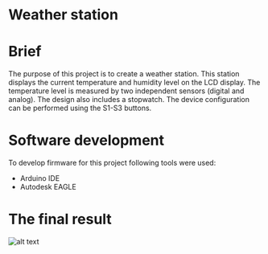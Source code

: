 # Weather station

# Brief
The purpose of this project is to create a weather station. This station displays the current temperature and humidity level on the LCD display.
The temperature level is measured by two independent sensors (digital and analog).
The design also includes a stopwatch.
The device configuration can be performed using the S1-S3 buttons.


# Software development
To develop firmware for this project following tools were used:

- Arduino IDE
- Autodesk EAGLE

# The final result
![alt text](https://github.com/Siamian/Arduino-projects/blob/833af4628f47b444c671e38555d1b17c11f81f59/Weather_station/The_final_result/The_final_result_01.jpg "Logo Title Text 1")
